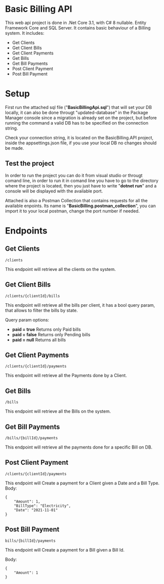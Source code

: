 # Basic Billing API

This web api project is done in .Net Core 3.1, with C# 8 nullable. Entity Framework Core and SQL Server.
It contains basic behaviour of a Billing system. It includes:

 - Get Clients
 - Get Client Bills
 - Get Client Payments
 - Get Bills
 - Get Bill Payments
 - Post Client Payment
 - Post Bill Payment

# Setup
First run the attached sql file ("**BasicBillingApi.sql**") that will set your DB locally, it can also be done througt "updated-database" in the Package Manager console since a migration is already set on the project, but before running the command a valid DB has to be specified on the connection string.

Check your connection string, it is located on the BasicBilling.API project, inside the appsettings.json file, if you use your local DB no changes should be made.


## Test the project

In order to run the project you can do it from visual studio or througt comand line, in order to run it in comand line you have to go to the directory where the project is located, then you just have to write "**dotnet run**" and a console will be displayed with the available port.

Attached is also a Postman Collection that contains requests for all the available enpoints. Its name is "**BasicBilling.postman_collection**", you can import it to your local postman, change the port number if needed.

# Endpoints


## Get Clients

    /clients

This endpoint will retrieve all the clients on the system.

## Get Client Bills

    /clients/{clientId}/bills

This endpoint will retrieve all the bills per client, it has a bool query param, that allows to filter the bills by state.

Query param options:
 - **paid = true** Returns only Paid bills
 - **paid = false** Returns only Pending bills
 - **paid = null** Returns all bills

## Get Client Payments

    /clients/{clientId}/payments
This endpoint will retrieve all the Payments done by a Client.

## Get Bills

    /bills

This endpoint will retrieve all the Bills on the system.

## Get Bill Payments

    /bills/{billId}/payments

This endpoint will retrieve all the payments done for a specific Bill on DB.

## Post Client Payment

    /clients/{clientId}/payments

This endpoint will Create a payment for a Client given a Date and a Bill Type.
Body:

    { 
	    "Amount": 1,
	    "BillType": "Electricity",
	    "Date": "2021-11-01"
    }


## Post Bill Payment

    bills/{billId}/payments

This endpoint will Create a payment for a Bill given a Bill Id.

Body: 

    { 
	    "Amount": 1
    }
